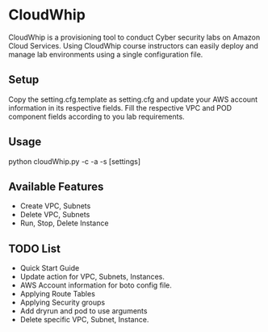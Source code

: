 # CloudWhip

CloudWhip is a provisioning tool to conduct Cyber security labs on Amazon Cloud Services. Using CloudWhip course instructors can easily deploy and manage lab environments using a single configuration file.

## Setup
Copy the setting.cfg.template as setting.cfg and update your AWS account information in its respective fields. Fill the respective VPC and POD component fields according to you lab requirements.

## Usage
python cloudWhip.py -c <component> -a <action> -s [settings]

## Available Features
* Create VPC, Subnets
* Delete VPC, Subnets
* Run, Stop, Delete Instance

## TODO List
* Quick Start Guide
* Update action for VPC, Subnets, Instances.
* AWS Account information for boto config file.
* Applying Route Tables
* Applying Security groups
* Add dryrun and pod to use arguments
* Delete specific VPC, Subnet, Instance. 

